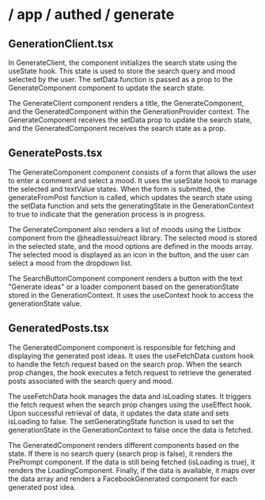 # / app / authed / generate

## GenerationClient.tsx
In GenerateClient, the component initializes the search state using the useState hook. This state is used to store the search query and mood selected by the user. The setData function is passed as a prop to the GenerateComponent component to update the search state.

The GenerateClient component renders a title, the GenerateComponent, and the GeneratedComponent within the GenerationProvider context. The GenerateComponent receives the setData prop to update the search state, and the GeneratedComponent receives the search state as a prop.

## GeneratePosts.tsx
The GenerateComponent component consists of a form that allows the user to enter a comment and select a mood. It uses the useState hook to manage the selected and textValue states. When the form is submitted, the generateFromPost function is called, which updates the search state using the setData function and sets the generatingState in the GenerationContext to true to indicate that the generation process is in progress.

The GenerateComponent also renders a list of moods using the Listbox component from the @headlessui/react library. The selected mood is stored in the selected state, and the mood options are defined in the moods array. The selected mood is displayed as an icon in the button, and the user can select a mood from the dropdown list.

The SearchButtonComponent component renders a button with the text "Generate ideas" or a loader component based on the generationState stored in the GenerationContext. It uses the useContext hook to access the generationState value.

## GeneratedPosts.tsx

The GeneratedComponent component is responsible for fetching and displaying the generated post ideas. It uses the useFetchData custom hook to handle the fetch request based on the search prop. When the search prop changes, the hook executes a fetch request to retrieve the generated posts associated with the search query and mood.

The useFetchData hook manages the data and isLoading states. It triggers the fetch request when the search prop changes using the useEffect hook. Upon successful retrieval of data, it updates the data state and sets isLoading to false. The setGeneratingState function is used to set the generationState in the GenerationContext to false once the data is fetched.

The GeneratedComponent renders different components based on the state. If there is no search query (search prop is false), it renders the PrePrompt component. If the data is still being fetched (isLoading is true), it renders the LoadingComponent. Finally, if the data is available, it maps over the data array and renders a FacebookGenerated component for each generated post idea.